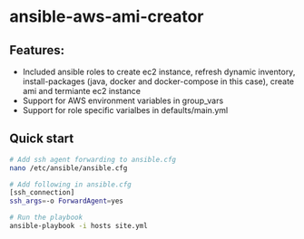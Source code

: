 # ansible-aws-ami-creator

## Features:
* Included ansible roles to create ec2 instance, refresh dynamic inventory, install-packages (java, docker and docker-compose in this case), create ami and termiante ec2 instance
* Support for AWS environment variables in group_vars
* Support for role specific varialbes in defaults/main.yml

## Quick start

```bash
# Add ssh agent forwarding to ansible.cfg
nano /etc/ansible/ansible.cfg

# Add following in ansible.cfg
[ssh_connection]
ssh_args=-o ForwardAgent=yes

# Run the playbook
ansible-playbook -i hosts site.yml
```